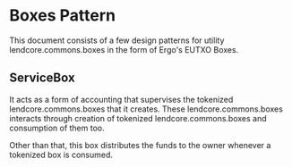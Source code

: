 # Boxes Pattern
This document consists of a few design patterns for utility lendcore.commons.boxes in the form of Ergo's EUTXO Boxes.

## ServiceBox
It acts as a form of accounting that supervises the tokenized lendcore.commons.boxes that it creates. These lendcore.commons.boxes interacts through creation of tokenized lendcore.commons.boxes and consumption of them too.

Other than that, this box distributes the funds to the owner whenever a tokenized box is consumed.


